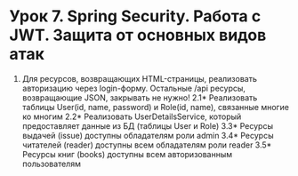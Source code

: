 # Урок 7. Spring Security. Работа с JWT. Защита от основных видов атак

1. Для ресурсов, возвращающих HTML-страницы, реализовать авторизацию через login-форму.
Остальные /api ресурсы, возвращающие JSON, закрывать не нужно!
2.1* Реализовать таблицы User(id, name, password) и Role(id, name), связанные многие ко многим
2.2* Реализовать UserDetailsService, который предоставляет данные из БД (таблицы User и Role)
3.3* Ресурсы выдачей (issue) доступны обладателям роли admin
3.4* Ресурсы читателей (reader) доступны всем обладателям роли reader
3.5* Ресурсы книг (books) доступны всем авторизованным пользователям
